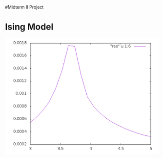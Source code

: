 #Midterm II Project
# Ising Model
![Ising model](ising-triangular.png "Temperature of Triangular Ising Model")
